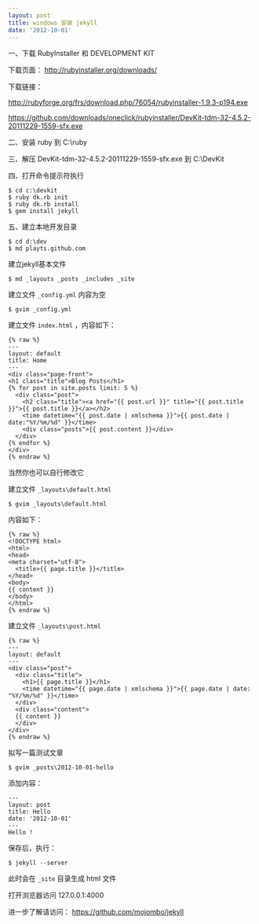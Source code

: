 ```yaml
---
layout: post
title: windows 安装 jekyll
date: '2012-10-01'
---
```


一、下载 RubyInstaller 和 DEVELOPMENT KIT

下载页面： http://rubyinstaller.org/downloads/

下载链接：

http://rubyforge.org/frs/download.php/76054/rubyinstaller-1.9.3-p194.exe

https://github.com/downloads/oneclick/rubyinstaller/DevKit-tdm-32-4.5.2-20111229-1559-sfx.exe

二、安装 ruby 到 C:\ruby

三、解压 DevKit-tdm-32-4.5.2-20111229-1559-sfx.exe 到 C:\DevKit

四、打开命令提示符执行

    $ cd c:\devkit
    $ ruby dk.rb init
    $ ruby dk.rb install
    $ gem install jekyll

五、建立本地开发目录

    $ cd d:\dev
    $ md playts.github.com


建立jekyll基本文件

    $ md _layouts _posts _includes _site

建立文件 `_config.yml` 内容为空

    $ gvim _config.yml

建立文件 `index.html` ，内容如下：

    {% raw %}
    ---
    layout: default
    title: Home
    ---
    <div class="page-front">
    <h1 class="title">Blog Posts</h1>
    {% for post in site.posts limit: 5 %}
      <div class="post">
        <h2 class="title"><a href="{{ post.url }}" title="{{ post.title }}">{{ post.title }}</a></h2>
        <time datetime="{{ post.date | xmlschema }}">{{ post.date | date:"%Y/%m/%d" }}</time>
        <div class="posts">{{ post.content }}</div>
      </div>
    {% endfor %}
    </div>
    {% endraw %}

当然你也可以自行修改它

建立文件 `_layouts\default.html`

    $ gvim _layouts\default.html

内容如下：

    {% raw %}
    <!DOCTYPE html>
    <html>
    <head>
    <meta charset="utf-8">
      <title>{{ page.title }}</title>
    </head>
    <body>
    {{ content }}
    </body>
    </html>
    {% endraw %}

建立文件 `_layouts\post.html`

    {% raw %}
    ---
    layout: default
    ---
    <div class="post">
      <div class="title">
        <h1>{{ page.title }}</h1>
        <time datetime="{{ page.date | xmlschema }}">{{ page.date | date: "%Y/%m/%d" }}</time>
      </div>
      <div class="content">
      {{ content }}
      </div>
    </div>
    {% endraw %}

拟写一篇测试文章

    $ gvim _posts\2012-10-01-hello

添加内容：

    ---
    layout: post
    title: Hello
    date: '2012-10-01'
    ---
    Hello ! 

保存后，执行：

    $ jekyll --server

此时会在 `_site` 目录生成 html 文件

打开浏览器访问 127.0.0.1:4000

进一步了解请访问： https://github.com/mojombo/jekyll
